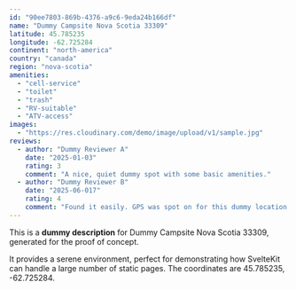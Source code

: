 ```yaml
---
id: "90ee7803-869b-4376-a9c6-9eda24b166df"
name: "Dummy Campsite Nova Scotia 33309"
latitude: 45.785235
longitude: -62.725284
continent: "north-america"
country: "canada"
region: "nova-scotia"
amenities:
  - "cell-service"
  - "toilet"
  - "trash"
  - "RV-suitable"
  - "ATV-access"
images:
  - "https://res.cloudinary.com/demo/image/upload/v1/sample.jpg"
reviews:
  - author: "Dummy Reviewer A"
    date: "2025-01-03"
    rating: 3
    comment: "A nice, quiet dummy spot with some basic amenities."
  - author: "Dummy Reviewer B"
    date: "2025-06-017"
    rating: 4
    comment: "Found it easily. GPS was spot on for this dummy location."
---
```


This is a **dummy description** for Dummy Campsite Nova Scotia 33309, generated for the proof of concept.

It provides a serene environment, perfect for demonstrating how SvelteKit can handle a large number of static pages. The coordinates are 45.785235, -62.725284.
